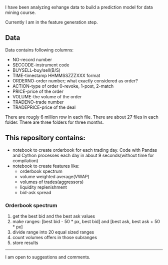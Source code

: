 I have been analyzing exhange data to build a prediction model for data mining course.

Currently I am in the feature generation step.


## Data

Data contains following columns:
- NO-record number
- SECCODE-instrument code
- BUYSELL-buy/sell(B/S)
- TIME-timestamp HHMMSSZZZXXX format
- ORDERNO-order number; what exactly considered as order?
- ACTION-type of order 0-revoke, 1-post, 2-match
- PRICE-price of the order
- VOLUME-the volume of the order
- TRADENO-trade number
- TRADEPRICE-price of the deal

There are rougly 6 million row in each file. There are about 27 files in each folder. There are three folders for three months.


## This repository contains:
- notebook to create orderbook for each trading day. Code with Pandas and Cython processes each day in about 9 seconds(without time for compilation)
- notebook to create features like:
  - orderbook spectrum
  - volume weighted average(VWAP)
  - volumes of trades(aggressors)
  - liquidity replenishment
  - bid-ask spread
  
  

### Orderbook spectrum
1. get the best bid and the best ask values
2. make ranges: \[best bid - 50 * px, best bid\] and \[best ask, best ask + 50 * px\] 
3. divide range into 20 equal sized ranges
4. count volumes offers in those subranges
5. store results




--- 
I am open to suggestions and comments.
